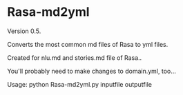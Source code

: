 # Rasa-md2yml

Version 0.5.

Converts the most common md files of Rasa to yml files.

Created for nlu.md and stories.md file of Rasa..

You'll probably need to make changes to domain.yml, too...

Usage: python Rasa-md2yml.py inputfile outputfile
